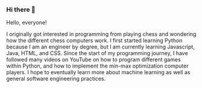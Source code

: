### Hi there 👋

<!--
**ChessGuy/ChessGuy** is a ✨ _special_ ✨ repository because its `README.md` (this file) appears on your GitHub profile.

Here are some ideas to get you started:

- 🔭 I’m currently working on ...
- 🌱 I’m currently learning ...
- 👯 I’m looking to collaborate on ...
- 🤔 I’m looking for help with ...
- 💬 Ask me about ...
- 📫 How to reach me: ...
- 😄 Pronouns: ...
- ⚡ Fun fact: ...
-->
Hello, everyone!

I originally got interested in programming from playing chess and wondering how the different chess computers work.  I first started learning Python because I am an engineer by degree, but I am currently learning Javascript, Java, HTML, and CSS.  Since the start of my programming journey, I have followed many videos on YouTube on how to program different games within Python, and how to implement the min-max optimization computer players.  I hope to eventually learn more about machine learning as well as general software engineering practices.  
